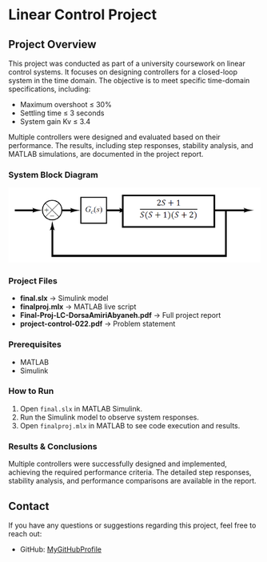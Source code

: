 # Linear Control Project
## Project Overview
This project was conducted as part of a university coursework on linear control systems. It focuses on designing controllers for a closed-loop system in the time domain. The objective is to meet specific time-domain specifications, including:  
- Maximum overshoot ≤ 30%  
- Settling time ≤ 3 seconds  
- System gain Kv ≤ 3.4  

Multiple controllers were designed and evaluated based on their performance. The results, including step responses, stability analysis, and MATLAB simulations, are documented in the project report.  

### **System Block Diagram**
![Block Diagram](https://github.com/Dorsa-amiri/Linear-Control-Project/blob/main/BlockDiagram_LC.png)  

### **Project Files**  
- **final.slx** → Simulink model  
- **finalproj.mlx** → MATLAB live script  
- **Final-Proj-LC-DorsaAmiriAbyaneh.pdf** → Full project report  
- **project-control-022.pdf** → Problem statement  

### **Prerequisites**
- MATLAB
- Simulink  

### **How to Run**
1. Open `final.slx` in MATLAB Simulink.  
2. Run the Simulink model to observe system responses.  
3. Open `finalproj.mlx` in MATLAB to see code execution and results.  

### **Results & Conclusions**  
Multiple controllers were successfully designed and implemented, achieving the required performance criteria. The detailed step responses, stability analysis, and performance comparisons are available in the report.

## **Contact**  
If you have any questions or suggestions regarding this project, feel free to reach out:  
- GitHub: [MyGitHubProfile](https://github.com/Dorsa-amiri)  
